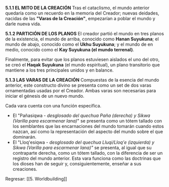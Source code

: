 
**5.1.1 EL MITO DE LA CREACIÓN**
Tras el cataclismo, el mundo anterior quedaría como un recuerdo en la memoria del Creador; nuevas deidades, nacidas de las **"Varas de la Creación"**, empezarían a poblar el mundo y darle nueva vida. 

**5.1.2 PARTICIÓN DE LOS PLANOS**
El creador partió el mundo en tres planos de la existencia, el mundo de arriba, conocido como **Hanan Suyukuna**; el mundo de abajo, conocido como el **Ukhu Suyukuna**; y el mundo de en medio, conocido como el **Kay Suyukuna (el mundo terrenal)**.

Finalmente, para evitar que los planos estuviesen aislados el uno del otro, se creó el **Haqak Suyukuna** (el mundo espiritual), un plano transitorio que mantiene a los tres principales unidos y en balance.

**5.1.3 LAS VARAS DE LA CREACIÓN**
Compuestas de la esencia del mundo anterior, este constructo divino se presenta como un set de dos varas ornamentadas usadas por el Creador. Ambas varas son necesarias para iniciar el génesis de un nuevo mundo.

Cada vara cuenta con una función específica.
- El "Pañasiqwa - *desglosado del quechua Paña (derecha) y Sikwa (Varilla para escarmenar lana)*" se presenta como un tótem tallado con los semblantes que las encarnaciones del mundo tomarán cuando estos nazcan, así como la representación del aspecto del mundo sobre el que dominarán.
- El "Lloq'esiqwa *- desglosado del quechua Lluqi/Lloq'e (izquierda) y Sikwa (Varilla para escarmenar lana)"* se presenta, al igual que su contraparte derecha, como un tótem tallado, con la diferencia de ser un registro del mundo anterior. Esta vara funciona como las doctrinas que los dioses han de seguir y, consiguientemente, enseñar a sus creaciones.

Regresar: [[5. Worldbuilding]]